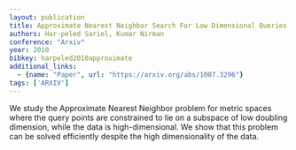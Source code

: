 ```yaml
---
layout: publication
title: Approximate Nearest Neighbor Search For Low Dimensional Queries
authors: Har-peled Sariel, Kumar Nirman
conference: "Arxiv"
year: 2010
bibkey: harpeled2010approximate
additional_links:
  - {name: "Paper", url: "https://arxiv.org/abs/1007.3296"}
tags: ['ARXIV']
---
```

We study the Approximate Nearest Neighbor problem for metric spaces where the
query points are constrained to lie on a subspace of low doubling dimension,
while the data is high-dimensional. We show that this problem can be solved
efficiently despite the high dimensionality of the data.
